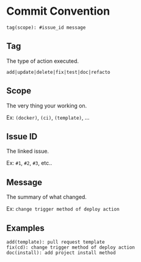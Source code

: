 # Commit Convention

```
tag(scope): #issue_id message
```

## Tag

The type of action executed.

```
add|update|delete|fix|test|doc|refacto
```

## Scope

The very thing your working on.

Ex: `(docker)`, `(ci)`, `(template)`, ...

## Issue ID

The linked issue.

Ex: `#1`, `#2`, `#3`, etc..

## Message

The summary of what changed.

Ex: `change trigger method of deploy action`

## Examples

```
add(template): pull request template
fix(cd): change trigger method of deploy action
doc(install): add project install method
```
